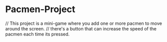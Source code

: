 # Pacmen-Project

// This project is a mini-game where you add one or more pacmen to move around the screen.
// there's a button that can increase the speed of the pacmen each time its pressed.
